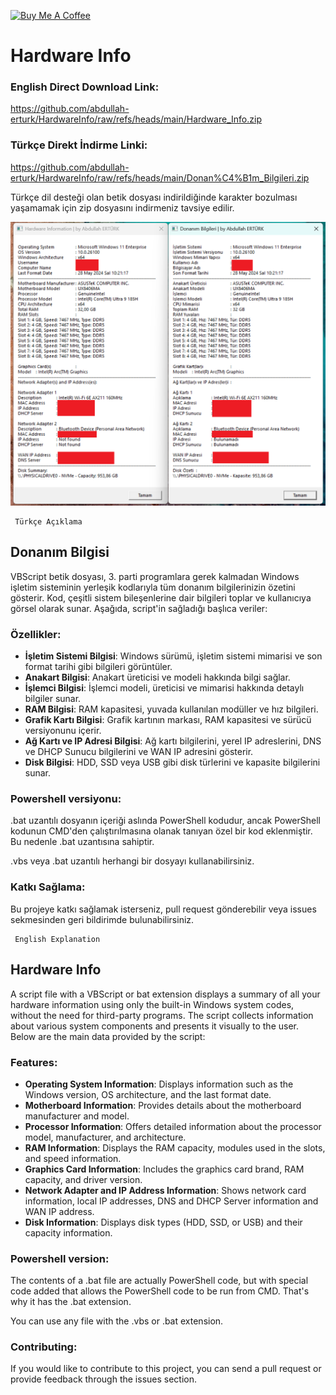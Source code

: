 <a href="https://buymeacoffee.com/abdullaherturk" target="_blank"><img src="https://cdn.buymeacoffee.com/buttons/v2/default-yellow.png" alt="Buy Me A Coffee" style="height: 60px !important;width: 217px !important;" ></a>

# Hardware Info

### English Direct Download Link:
https://github.com/abdullah-erturk/HardwareInfo/raw/refs/heads/main/Hardware_Info.zip

### Türkçe Direkt İndirme Linki:
https://github.com/abdullah-erturk/HardwareInfo/raw/refs/heads/main/Donan%C4%B1m_Bilgileri.zip

Türkçe dil desteği olan betik dosyası indirildiğinde karakter bozulması yaşamamak için zip dosyasını indirmeniz tavsiye edilir.

![sample](https://github.com/abdullah-erturk/HardwareInfo/blob/main/preview.png)

     Türkçe Açıklama

## Donanım Bilgisi 
VBScript betik dosyası,  3. parti programlara gerek kalmadan Windows işletim sisteminin yerleşik kodlarıyla tüm donanım bilgilerinizin özetini gösterir. Kod, çeşitli sistem bileşenlerine dair bilgileri toplar ve kullanıcıya görsel olarak sunar. Aşağıda, script'in sağladığı başlıca veriler:

### Özellikler:
- **İşletim Sistemi Bilgisi**: Windows sürümü, işletim sistemi mimarisi ve son format tarihi gibi bilgileri görüntüler.
- **Anakart Bilgisi**: Anakart üreticisi ve modeli hakkında bilgi sağlar.
- **İşlemci Bilgisi**: İşlemci modeli, üreticisi ve mimarisi hakkında detaylı bilgiler sunar.
- **RAM Bilgisi**: RAM kapasitesi, yuvada kullanılan modüller ve hız bilgileri.
- **Grafik Kartı Bilgisi**: Grafik kartının markası, RAM kapasitesi ve sürücü versiyonunu içerir.
- **Ağ Kartı ve IP Adresi Bilgisi**: Ağ kartı bilgilerini, yerel IP adreslerini, DNS ve DHCP Sunucu bilgilerini ve WAN IP adresini gösterir.
- **Disk Bilgisi**: HDD, SSD veya USB gibi disk türlerini ve kapasite bilgilerini sunar.

### Powershell versiyonu:
.bat uzantılı dosyanın içeriği aslında PowerShell kodudur, ancak PowerShell kodunun CMD'den çalıştırılmasına olanak tanıyan özel bir kod eklenmiştir. Bu nedenle .bat uzantısına sahiptir.

.vbs veya .bat uzantılı herhangi bir dosyayı kullanabilirsiniz.

### Katkı Sağlama:
Bu projeye katkı sağlamak isterseniz, pull request gönderebilir veya issues sekmesinden geri bildirimde bulunabilirsiniz.


     English Explanation

## Hardware Info  
A script file with a VBScript or bat extension displays a summary of all your hardware information using only the built-in Windows system codes, without the need for third-party programs. The script collects information about various system components and presents it visually to the user. Below are the main data provided by the script:

### Features:
- **Operating System Information**: Displays information such as the Windows version, OS architecture, and the last format date.
- **Motherboard Information**: Provides details about the motherboard manufacturer and model.
- **Processor Information**: Offers detailed information about the processor model, manufacturer, and architecture.
- **RAM Information**: Displays the RAM capacity, modules used in the slots, and speed information.
- **Graphics Card Information**: Includes the graphics card brand, RAM capacity, and driver version.
- **Network Adapter and IP Address Information**: Shows network card information, local IP addresses, DNS and DHCP Server information and WAN IP address.
- **Disk Information**: Displays disk types (HDD, SSD, or USB) and their capacity information.

### Powershell version:
The contents of a .bat file are actually PowerShell code, but with special code added that allows the PowerShell code to be run from CMD. That's why it has the .bat extension.

You can use any file with the .vbs or .bat extension.

### Contributing:
If you would like to contribute to this project, you can send a pull request or provide feedback through the issues section.
